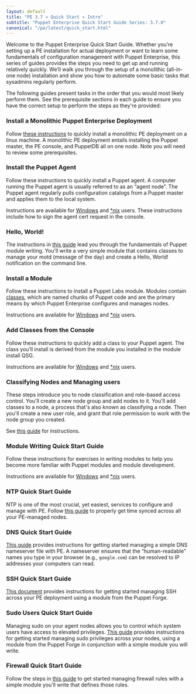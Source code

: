 ```yaml
---
layout: default
title: "PE 3.7 » Quick Start » Intro"
subtitle: "Puppet Enterprise Quick Start Guide Series: 3.7.0"
canonical: "/pe/latest/quick_start.html"
---
```


Welcome to the Puppet Enterprise Quick Start Guide. Whether you’re setting up a PE installation for actual deployment or want to learn some fundamentals of configuration management with Puppet Enterprise, this series of guides provides the steps you need to get up and running relatively quickly. We’ll walk you through the setup of a monolithic (all-in-one node) installation and show you how to automate some basic tasks that sysadmins regularly perform.

The following guides present tasks in the order that you would most likely perform them. See the prerequisite sections in each guide to ensure you have the correct setup to perform the steps as they're provided:

### Install a Monolithic Puppet Enterprise Deployment
Follow [these instructions](./quick_start_install_mono.html) to quickly install a monolithic PE deployment on a linux machine. A monolithic PE deployment entails installing the Puppet master, the PE console, and PuppetDB all on one node. Note you will need to review some prerequisites.

### Install the Puppet Agent
Follow these instructions to quickly install a Puppet agent. A computer running the Puppet agent is usually referred to as an “agent node”. The Puppet agent regularly pulls configuration catalogs from a Puppet master and applies them to the local system.

Instructions are available for [Windows](./quick_start_install_agents_windows.html) and [*nix](./quick_start_install_agents_nix.html) users. These instructions include how to sign the agent cert request in the console.

### Hello, World!
The instructions in [this guide](./quick_start_helloworld.html) lead you through the fundamentals of Puppet module writing. You'll write a very simple module that contains classes to manage your motd (message of the day) and create a Hello, World! notification on the command line. 

### Install a Module
Follow these instructions to install a Puppet Labs module. Modules contain [classes](../puppet/3/reference/lang_classes.html), which are named chunks of Puppet code and are the primary means by which Puppet Enterprise configures and manages nodes.

Instructions are available for [Windows](./quick_start_module_install_windows.html) and [*nix](./quick_start_module_install_nix.html) users.

### Add Classes from the Console
Follow these instructions to quickly add a class to your Puppet agent. The class you’ll install is derived from the module you installed in the module install QSG.

Instructions are available for [Windows](./quick_start_adding_class_windows.html) and [*nix](./quick_start_adding_class_nix.html) users.

### Classifying Nodes and Managing users
These steps introduce you to node classification and role-based access control. You'll create a new node group and add nodes to it. You'll add classes to a node, a process that's also known as classifying a node. Then you'll create a new user role, and grant that role permission to work with the node group you created.

See [this guide](./quick_start_nc_rbac.html) for instructions.

### Module Writing Quick Start Guide
Follow these instructions for exercises in writing modules to help you become more familiar with Puppet modules and module development.

Instructions are available for [Windows](./quick_writing_windows.html) and [*nix](./quick_writing_nix.html) users.

### NTP Quick Start Guide
NTP is one of the most crucial, yet easiest, services to configure and manage with PE. Follow [this guide](./quick_start_ntp.html) to properly get time synced across all your PE-managed nodes.

### DNS Quick Start Guide
[This guide](./quick_start_dns.html) provides instructions for getting started managing a simple DNS nameserver file with PE. A nameserver ensures that the “human-readable” names you type in your browser (e.g., `google.com`) can be resolved to IP addresses your computers can read.

### SSH Quick Start Guide
[This document](./quick_start_ssh.html) provides instructions for getting started managing SSH across your PE deployment using a module from the Puppet Forge.

### Sudo Users Quick Start Guide
Managing sudo on your agent nodes allows you to control which system users have access to elevated privileges. [This guide](./quick_start_sudo.html) provides instructions for getting started managing sudo privileges across your nodes, using a module from the Puppet Forge in conjunction with a simple module you will write.

### Firewall Quick Start Guide
Follow the steps in [this guide](./quick_start_firewall.html) to get started managing firewall rules with a simple module you’ll write that defines those rules.

